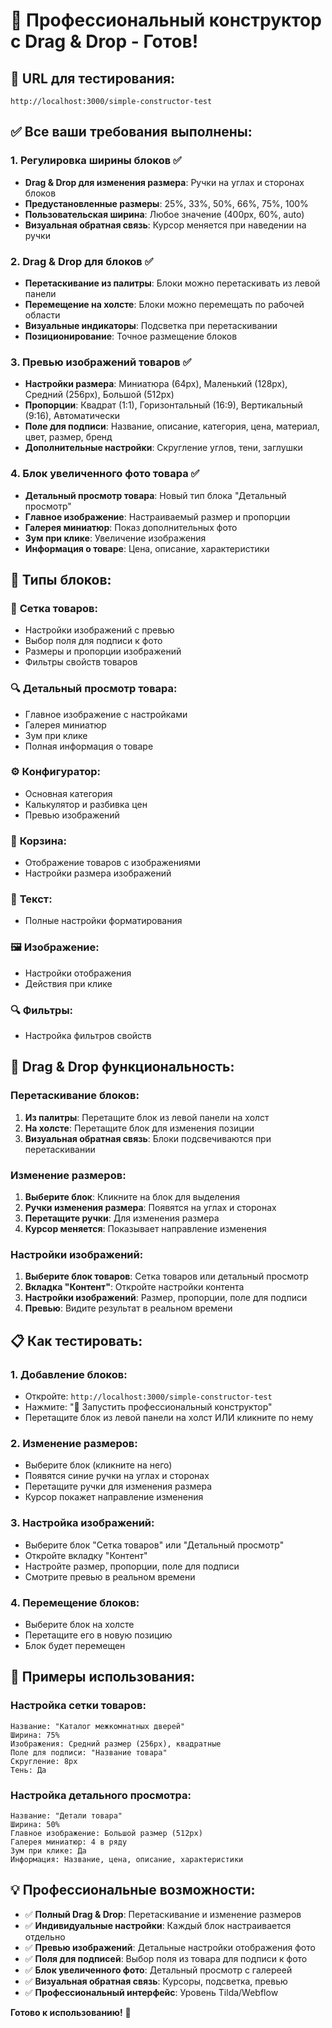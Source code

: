 # 🎨 Профессиональный конструктор с Drag & Drop - Готов!

## 🚀 **URL для тестирования:**
`http://localhost:3000/simple-constructor-test`

## ✅ **Все ваши требования выполнены:**

### 1. **Регулировка ширины блоков** ✅
- **Drag & Drop для изменения размера**: Ручки на углах и сторонах блоков
- **Предустановленные размеры**: 25%, 33%, 50%, 66%, 75%, 100%
- **Пользовательская ширина**: Любое значение (400px, 60%, auto)
- **Визуальная обратная связь**: Курсор меняется при наведении на ручки

### 2. **Drag & Drop для блоков** ✅
- **Перетаскивание из палитры**: Блоки можно перетаскивать из левой панели
- **Перемещение на холсте**: Блоки можно перемещать по рабочей области
- **Визуальные индикаторы**: Подсветка при перетаскивании
- **Позиционирование**: Точное размещение блоков

### 3. **Превью изображений товаров** ✅
- **Настройки размера**: Миниатюра (64px), Маленький (128px), Средний (256px), Большой (512px)
- **Пропорции**: Квадрат (1:1), Горизонтальный (16:9), Вертикальный (9:16), Автоматически
- **Поле для подписи**: Название, описание, категория, цена, материал, цвет, размер, бренд
- **Дополнительные настройки**: Скругление углов, тени, заглушки

### 4. **Блок увеличенного фото товара** ✅
- **Детальный просмотр товара**: Новый тип блока "Детальный просмотр"
- **Главное изображение**: Настраиваемый размер и пропорции
- **Галерея миниатюр**: Показ дополнительных фото
- **Зум при клике**: Увеличение изображения
- **Информация о товаре**: Цена, описание, характеристики

## 🎯 **Типы блоков:**

### 🏪 **Сетка товаров:**
- Настройки изображений с превью
- Выбор поля для подписи к фото
- Размеры и пропорции изображений
- Фильтры свойств товаров

### 🔍 **Детальный просмотр товара:**
- Главное изображение с настройками
- Галерея миниатюр
- Зум при клике
- Полная информация о товаре

### ⚙️ **Конфигуратор:**
- Основная категория
- Калькулятор и разбивка цен
- Превью изображений

### 🛒 **Корзина:**
- Отображение товаров с изображениями
- Настройки размера изображений

### 📝 **Текст:**
- Полные настройки форматирования

### 🖼️ **Изображение:**
- Настройки отображения
- Действия при клике

### 🔍 **Фильтры:**
- Настройка фильтров свойств

## 🎨 **Drag & Drop функциональность:**

### Перетаскивание блоков:
1. **Из палитры**: Перетащите блок из левой панели на холст
2. **На холсте**: Перетащите блок для изменения позиции
3. **Визуальная обратная связь**: Блоки подсвечиваются при перетаскивании

### Изменение размеров:
1. **Выберите блок**: Кликните на блок для выделения
2. **Ручки изменения размера**: Появятся на углах и сторонах
3. **Перетащите ручки**: Для изменения размера
4. **Курсор меняется**: Показывает направление изменения

### Настройки изображений:
1. **Выберите блок товаров**: Сетка товаров или детальный просмотр
2. **Вкладка "Контент"**: Откройте настройки контента
3. **Настройки изображений**: Размер, пропорции, поле для подписи
4. **Превью**: Видите результат в реальном времени

## 📋 **Как тестировать:**

### 1. **Добавление блоков:**
- Откройте: `http://localhost:3000/simple-constructor-test`
- Нажмите: "🎨 Запустить профессиональный конструктор"
- Перетащите блок из левой панели на холст ИЛИ кликните по нему

### 2. **Изменение размеров:**
- Выберите блок (кликните на него)
- Появятся синие ручки на углах и сторонах
- Перетащите ручки для изменения размера
- Курсор покажет направление изменения

### 3. **Настройка изображений:**
- Выберите блок "Сетка товаров" или "Детальный просмотр"
- Откройте вкладку "Контент"
- Настройте размер, пропорции, поле для подписи
- Смотрите превью в реальном времени

### 4. **Перемещение блоков:**
- Выберите блок на холсте
- Перетащите его в новую позицию
- Блок будет перемещен

## 🎯 **Примеры использования:**

### Настройка сетки товаров:
```
Название: "Каталог межкомнатных дверей"
Ширина: 75%
Изображения: Средний размер (256px), квадратные
Поле для подписи: "Название товара"
Скругление: 8px
Тень: Да
```

### Настройка детального просмотра:
```
Название: "Детали товара"
Ширина: 50%
Главное изображение: Большой размер (512px)
Галерея миниатюр: 4 в ряду
Зум при клике: Да
Информация: Название, цена, описание, характеристики
```

## 💡 **Профессиональные возможности:**

- ✅ **Полный Drag & Drop**: Перетаскивание и изменение размеров
- ✅ **Индивидуальные настройки**: Каждый блок настраивается отдельно
- ✅ **Превью изображений**: Детальные настройки отображения фото
- ✅ **Поля для подписей**: Выбор поля из товара для подписи к фото
- ✅ **Блок увеличенного фото**: Детальный просмотр с галереей
- ✅ **Визуальная обратная связь**: Курсоры, подсветка, превью
- ✅ **Профессиональный интерфейс**: Уровень Tilda/Webflow

**Готово к использованию!** 🎉



